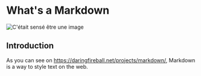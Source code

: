 # What's a Markdown

![C'était sensé être une image](https://imgur.com/5UlRag5)

## Introduction

As you can see on <https://daringfireball.net/projects/markdown/>, Markdown is a way to style text on the web. 